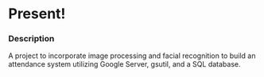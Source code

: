 # Present!
### Description
A project to incorporate image processing and facial recognition to build an attendance system utilizing Google Server, gsutil, and a SQL database. 
